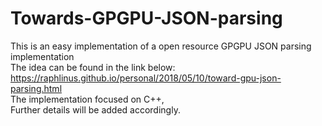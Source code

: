 # Towards-GPGPU-JSON-parsing
This is an easy implementation of a open resource GPGPU JSON parsing implementation</br>
The idea can be found in the link below:</br>
https://raphlinus.github.io/personal/2018/05/10/toward-gpu-json-parsing.html </br>
The implementation focused on C++, </br>
Further details will be added accordingly.
